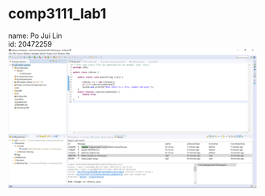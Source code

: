 # comp3111_lab1
name: Po Jui Lin\
id: 20472259
![git history screenshot](https://github.com/Po-Jui-Lin/comp3111_lab1/blob/master/Screenshot%202019-09-12%2018.54.10.png)
